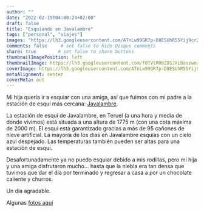 ```yaml
---
author: ""
date: "2022-02-19T04:00:24+02:00"
draft: false
title: "Esquiando en Javalambre"
tags: ["personal", "viajes"]
images: "https://lh3.googleusercontent.com/ATnLw99GR7p-D8ESUhR55Yij9cr2G19mi92VstTX0euNfHrinjjCOjtQQIVDsTJnjT7JGuvYOdmPCQkzDh6nWuFRa0mtS0Rh7buR-pERjYOIjlpaKvK0cFy_Sk4jte7Fqoe4f1u_MyI=w2400"
comments: false     # set false to hide Disqus comments
share: true        # set false to share buttons
thumbnailImagePosition: left
thumbnailImage: https://lh3.googleusercontent.com/f0TVlRR6ZDSJXL0aszwemzmUvO2KemuB6y4IrbFCWPr8xxzHt1T3BV47eXDSRU3Bd2XqLDOKGgF_THiF4olH3u_a-06wxx7t5rOlmS3F_WM2TO2I7bXd9g4XbUGZzFaKX5cHHxKYfog=w2400
coverImage: https://lh3.googleusercontent.com/ATnLw99GR7p-D8ESUhR55Yij9cr2G19mi92VstTX0euNfHrinjjCOjtQQIVDsTJnjT7JGuvYOdmPCQkzDh6nWuFRa0mtS0Rh7buR-pERjYOIjlpaKvK0cFy_Sk4jte7Fqoe4f1u_MyI=w2400
metaAlignment: center
coverMeta: out
---
```


Mi hija quería ir a esquiar con una amiga, así que fuimos con mi padre a la estación de esquí más cercana: [Javalambre](https://www.javalambre-valdelinares.com/).

<!--more-->

La estación de esquí de Javalambre, en Teruel (a una hora y media de donde vivimos) está situada a una altura de 1775 m (con una cota máxima de 2000 m). El esquí está garantizado gracias a más de 95 cañones de nieve artificial. La mayoría de los días en Javalambre esquías con un cielo azul despejado. Las temperaturas también pueden ser altas para una estación de esquí.

Desafortunadamente ya no puedo esquiar debido a mis rodillas, pero mi hija y una amiga disfrutaron mucho... hasta que la niebla era tan densa que tuvimos que dar el día por terminado y regresar a casa a por un chocolate caliente y churros.

Un día agradable.

Algunas [fotos aquí](https://photos.app.goo.gl/undPmzMqJi9FFyCeA)
